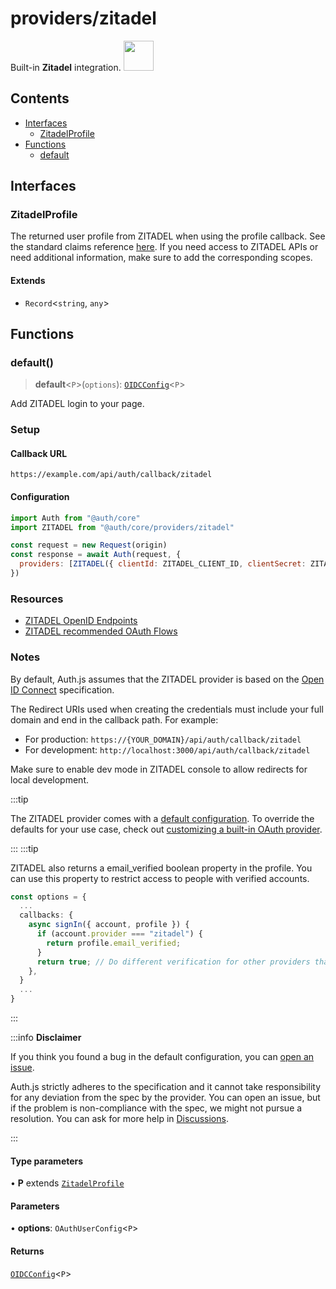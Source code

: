# providers/zitadel

<div style={{backgroundColor: "#000", display: "flex", justifyContent: "space-between", color: "#fff", padding: 16}}>
<span>Built-in <b>Zitadel</b> integration.</span>
<a href="https://zitadel.com/">
  <img style={{display: "block"}} src="https://authjs.dev/img/providers/zitadel.svg" height="48"/>
</a>
</div>

## Contents

- [Interfaces](zitadel.md#interfaces)
    - [ZitadelProfile](zitadel.md#zitadelprofile)
- [Functions](zitadel.md#functions)
    - [default](zitadel.md#default)

## Interfaces

### ZitadelProfile

The returned user profile from ZITADEL when using the profile callback. See the standard claims reference [here](https://zitadel.com/docs/apis/openidoauth/claims#standard-claims).
If you need access to ZITADEL APIs or need additional information, make sure to add the corresponding scopes.

#### Extends

- `Record`\<`string`, `any`\>

## Functions

### default()

> **default**\<`P`\>(`options`): [`OIDCConfig`](../providers.md#oidcconfigprofile)\<`P`\>

Add ZITADEL login to your page.

### Setup

#### Callback URL
```
https://example.com/api/auth/callback/zitadel
```

#### Configuration
```js
import Auth from "@auth/core"
import ZITADEL from "@auth/core/providers/zitadel"

const request = new Request(origin)
const response = await Auth(request, {
  providers: [ZITADEL({ clientId: ZITADEL_CLIENT_ID, clientSecret: ZITADEL_CLIENT_SECRET })],
})
```

### Resources
- [ZITADEL OpenID Endpoints](https://zitadel.com/docs/apis/openidoauth/endpoints)
- [ZITADEL recommended OAuth Flows](https://docs.zitadel.com/docs/guides/integrate/oauth-recommended-flows)

### Notes

By default, Auth.js assumes that the ZITADEL provider is
based on the [Open ID Connect](https://openid.net/specs/openid-connect-core-1_0.html) specification.

The Redirect URIs used when creating the credentials must include your full domain and end in the callback path. For example:
- For production: `https://{YOUR_DOMAIN}/api/auth/callback/zitadel`
- For development: `http://localhost:3000/api/auth/callback/zitadel`

Make sure to enable dev mode in ZITADEL console to allow redirects for local development.

:::tip

The ZITADEL provider comes with a [default configuration](https://github.com/nextauthjs/next-auth/blob/main/packages/core/src/providers/zitadel.ts).
To override the defaults for your use case, check out [customizing a built-in OAuth provider](https://authjs.dev/guides/providers/custom-provider#override-default-options).

:::
:::tip

ZITADEL also returns a email_verified boolean property in the profile. You can use this property to restrict access to people with verified accounts.
```ts title=pages/api/auth/[...nextauth].js
const options = {
  ...
  callbacks: {
    async signIn({ account, profile }) {
      if (account.provider === "zitadel") {
        return profile.email_verified;
      }
      return true; // Do different verification for other providers that don't have `email_verified`
    },
  }
  ...
}
```

:::

:::info **Disclaimer**

If you think you found a bug in the default configuration, you can [open an issue](https://authjs.dev/new/provider-issue).

Auth.js strictly adheres to the specification and it cannot take responsibility for any deviation from
the spec by the provider. You can open an issue, but if the problem is non-compliance with the spec,
we might not pursue a resolution. You can ask for more help in [Discussions](https://authjs.dev/new/github-discussions).

:::

#### Type parameters

• **P** extends [`ZitadelProfile`](zitadel.md#zitadelprofile)

#### Parameters

• **options**: `OAuthUserConfig`\<`P`\>

#### Returns

[`OIDCConfig`](../providers.md#oidcconfigprofile)\<`P`\>
